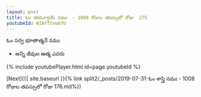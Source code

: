 ```yaml
---
layout: post
title: ఓం శఠమూర్తయే నమః  - 1008 రోజుల తపస్సులో రోజు  175
youtubeId: WIAYftnwbfU
---
```

 
 
 ఓం సర్వ భూతాత్మనే నమః  
 
 -  అన్ని జీవుల ఆత్మ ఎవరు 
 
  
 
  
 
 
 
 
 
 


{% include youtubePlayer.html id=page.youtubeId %}
 
[Next]({{ site.baseurl }}{% link  split2/_posts/2019-07-31-ఓం శాస్త్రి నమః  - 1008 రోజుల తపస్సులో రోజు  176.md%})
 
